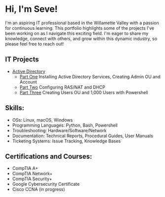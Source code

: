 # Hi, I'm Seve!

I'm an aspiring IT professional based in the Willamette Valley with a passion for continuous learning. This portfolio highlights some of the projects I've been working on as I navigate this exciting field. I'm eager to share my knowledge, connect with others, and grow within this dynamic industry, so please feel free to reach out!

## IT Projects

- [Active Directory](https://github.com/wallimans/Home-Lab/blob/main/Active-Directory/README.md)
  - [Part One](https://github.com/wallimans/Home-Lab/tree/main/Active-Directory/Part-One) Installing Active Directory Services, Creating Admin OU and Account
  - [Part Two](https://github.com/wallimans/Home-Lab/tree/main/Active-Directory/Part-Two) Configuring RAS/NAT and DHCP
  - [Part Three](https://github.com/wallimans/Home-Lab/tree/main/Active-Directory/Part-Three) Creating Users OU and 1,000 Users with Powershell

## Skills:

- OSs: Linux, macOS, Windows
- Programming Languages: Python, Bash, Powershell
- Troubleshooting: Hardware/Software/Network
- Documentation: Technical Reports, Procedural Guides, User Manuals
- Ticketing Systems: Issue Tracking, Knowledge Bases


## Certifications and Courses:

- CompTIA A+
- CompTIA Network+
- CompTIA Security+
- Google Cybersecurity Certificate
- Cisco CCNA (in progress)
